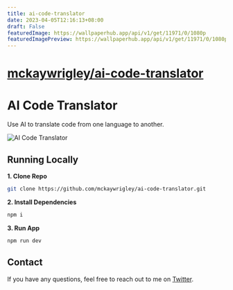 ```yaml
---
title: ai-code-translator
date: 2023-04-05T12:16:13+08:00
draft: False
featuredImage: https://wallpaperhub.app/api/v1/get/11971/0/1080p
featuredImagePreview: https://wallpaperhub.app/api/v1/get/11971/0/1080p
---
```


# [mckaywrigley/ai-code-translator](https://github.com/mckaywrigley/ai-code-translator)

# AI Code Translator

Use AI to translate code from one language to another.

![AI Code Translator](./public/screenshot.png)

## Running Locally

**1. Clone Repo**

```bash
git clone https://github.com/mckaywrigley/ai-code-translator.git
```

**2. Install Dependencies**

```bash
npm i
```

**3. Run App**

```bash
npm run dev
```

## Contact

If you have any questions, feel free to reach out to me on [Twitter](https://twitter.com/mckaywrigley).
